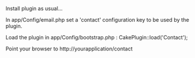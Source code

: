 
Install plugin as usual...

In app/Config/email.php set a 'contact' configuration key to be used by the plugin.

Load the plugin in app/Config/bootstrap.php : CakePlugin::load('Contact');

Point your browser to http://yourapplication/contact

